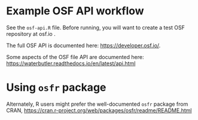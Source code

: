 # Example OSF API workflow

See the `osf-api.R` file.
Before running, you will want to create a test OSF repository at osf.io .

The full OSF API is documented here: https://developer.osf.io/.

Some aspects of the OSF file API are documented here: https://waterbutler.readthedocs.io/en/latest/api.html

# Using `osfr` package

Alternately, R users might prefer the well-documented `osfr` package from CRAN, <https://cran.r-project.org/web/packages/osfr/readme/README.html>

